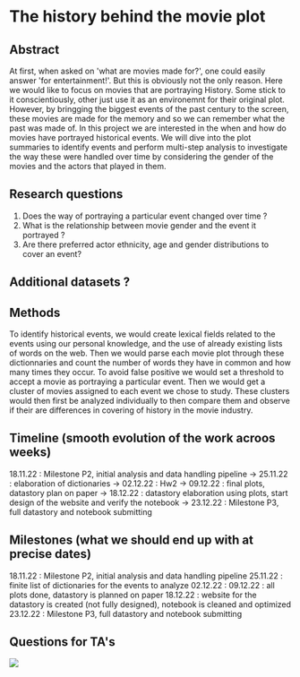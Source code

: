 # The history behind the movie plot

## Abstract
At first, when asked on 'what are movies made for?', one could easily answer 'for entertainment!'. But this is obviously not the only reason. Here we would like to focus on movies that are portraying History. Some stick to it conscientiously, other just use it as an environemnt for their original plot. However, by bringging the biggest events of the past century to the screen, these movies are made for the memory and so we can remember what the past was made of. In this project we are interested in the when and how do movies have portrayed historical events. We will dive into the plot summaries to identify events and perform multi-step analysis to investigate the way these were handled over time by considering the gender of the movies and the actors that played in them. 

## Research questions
1. Does the way of portraying a particular event changed over time ?
2. What is the relationship between movie gender and the event it portrayed ? 
3. Are there preferred actor ethnicity, age and gender distributions to cover an event?

## Additional datasets ?

## Methods
To identify historical events, we would create lexical fields related to the events using our personal knowledge, and the use of already existing lists of words on the web. Then we would parse each movie plot through these dictionnaries and count the number of words they have in common and how many times they occur. To avoid false positive we would set a threshold to accept a movie as portraying a particular event. Then we would get a cluster of movies assigned to each event we chose to study. These clusters would then first be analyzed individually to then compare them and observe if their are differences in covering of history in the movie industry.

## Timeline (smooth evolution of the work acroos weeks)
18.11.22 : Milestone P2, initial analysis and data handling pipeline
-> 25.11.22 : elaboration of dictionaries
-> 02.12.22 : Hw2
-> 09.12.22 : final plots, datastory plan on paper
-> 18.12.22 : datastory elaboration using plots, start design of the website and verify the notebook
-> 23.12.22 : Milestone P3, full datastory and notebook submitting

## Milestones (what we should end up with at precise dates)
18.11.22 : Milestone P2, initial analysis and data handling pipeline
25.11.22 : finite list of dictionaries for the events to analyze
02.12.22 : 
09.12.22 : all plots done, datastory is planned on paper
18.12.22 : website for the datastory is created (not fully designed), notebook is cleaned and optimized
23.12.22 : Milestone P3, full datastory and notebook submitting


## Questions for TA's

![](https://www.epfl.ch/wp/5.5/wp-content/themes/wp-theme-2018/assets/svg/epfl-logo.svg)
